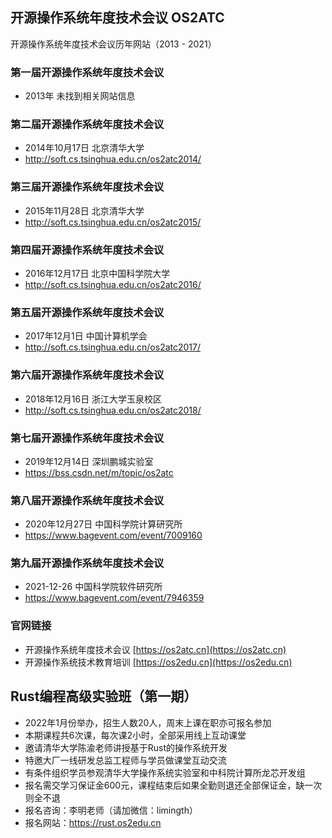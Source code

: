 
## 开源操作系统年度技术会议 OS2ATC
开源操作系统年度技术会议历年网站（2013 - 2021） 

### 第一届开源操作系统年度技术会议
* 2013年 未找到相关网站信息

### 第二届开源操作系统年度技术会议
* 2014年10月17日 北京清华大学  
* <http://soft.cs.tsinghua.edu.cn/os2atc2014/>

### 第三届开源操作系统年度技术会议
* 2015年11月28日 北京清华大学  
* <http://soft.cs.tsinghua.edu.cn/os2atc2015/>

### 第四届开源操作系统年度技术会议
* 2016年12月17日 北京中国科学院大学  
* <http://soft.cs.tsinghua.edu.cn/os2atc2016/>

### 第五届开源操作系统年度技术会议
* 2017年12月1日 中国计算机学会  
* <http://soft.cs.tsinghua.edu.cn/os2atc2017/>

### 第六届开源操作系统年度技术会议
* 2018年12月16日 浙江大学玉泉校区  
* <http://soft.cs.tsinghua.edu.cn/os2atc2018/>

### 第七届开源操作系统年度技术会议
* 2019年12月14日 深圳鹏城实验室  
* <https://bss.csdn.net/m/topic/os2atc>

### 第八届开源操作系统年度技术会议
* 2020年12月27日 中国科学院计算研究所  
* <https://www.bagevent.com/event/7009160>

### 第九届开源操作系统年度技术会议
* 2021-12-26 中国科学院软件研究所  
* <https://www.bagevent.com/event/7946359>

### 官网链接
* 开源操作系统年度技术会议 [https://os2atc.cn](https://os2atc.cn)
* 开源操作系统技术教育培训 [https://os2edu.cn](https://os2edu.cn)

## Rust编程高级实验班（第一期）
* 2022年1月份举办，招生人数20人，周末上课在职亦可报名参加
* 本期课程共6次课，每次课2小时，全部采用线上互动课堂
* 邀请清华大学陈渝老师讲授基于Rust的操作系统开发
* 特邀大厂一线研发总监工程师与学员做课堂互动交流
* 有条件组织学员参观清华大学操作系统实验室和中科院计算所龙芯开发组
* 报名需交学习保证金600元，课程结束后如果全勤则退还全部保证金，缺一次则全不退
* 报名咨询：李明老师（请加微信：limingth）
* 报名网站：https://rust.os2edu.cn 


